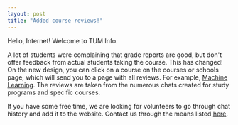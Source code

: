 ```yaml
---
layout: post
title: "Added course reviews!"
---
```


Hello, Internet! Welcome to TUM Info.

A lot of students were complaining that grade reports are good, but don't offer feedback from actual students taking the course. This has changed! On the new design, you can click on a course on the courses or schools page, which will send you to a page with all reviews. For example, [Machine Learning](https://mcmikecreations.github.io/tum_info/reviews/CIT/IN2064). The reviews are taken from the numerous chats created for study programs and specific courses.

If you have some free time, we are looking for volunteers to go through chat history and add it to the website. Contact us through the means listed [here](https://github.com/mcmikecreations/tum_info/blob/87cd920fcb143dc31fa92d7e85c2fd9f1253ee73/scripts/course_glob_ui.py#L175).
